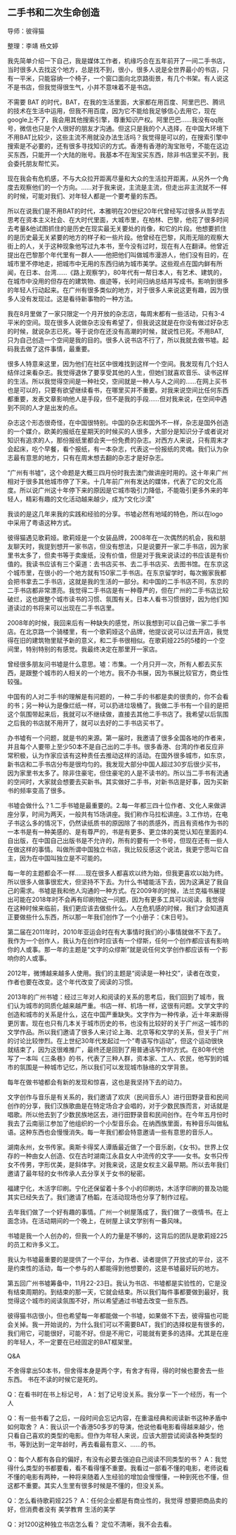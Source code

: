 ## 二手书和二次生命创造

导师：彼得猫

整理：李靖  杨文婷

我先简单介绍一下自己，我是媒体工作者，机缘巧合在五年前开了一间二手书店，当时很多人去找这个地方，总是找不到，很小，很多人说是全世界最小的书店，只有一平米，只能容纳一个椅子，一个窗口面向北京路街景，有几个书架。有人说这不是书店，但我觉得很生气，小并不意味着不是书店。

不需要 BAT 的时代，BAT，在我的生活里面，大家都在用百度、阿里巴巴、腾讯的技术在生活中运用，但我不用百度，因为它不能给我足够信心去用它，现在google上不了，我会用其他搜索引擎，尊重知识产权。阿里巴巴……我没有qq账号，微信也只是个人很好的朋友才沟通。但这只是我的个人选择，在中国大环境下不用BAT比较少，这些主流不用就没办法生活吗？我觉得是可以的，在搜索引擎中搜索是不必要的，还有很多寻找知识的方式。香港有香港的淘宝账号，不能在这边买东西，只能开一个大陆的账号。我基本不在淘宝买东西，除非书店里买不到，我会委托朋友帮忙买。

现在我会有危机感，不与大众拉开距离尽量和大众的生活拉开距离，从另外一个角度去观察他们的一个方向。……对于我来说，主流是主流，但走出非主流就不一样的时候，可能对我们、对年轻人都是一个要考量的东西。

所以在说我们是不用BAT的时代，本雅明在20世纪20年代曾经写过很多从哲学去思考在资本主义社会、在大时代里面，大城市里，在柏林、巴黎，他花了很多时间去考量&他试图抓住的是历史在现实最无关要处的肖像，和它的片段。他想要抓住的是历史最无关紧要的地方的样子和一些片段。他曾经在巴黎，风雨无阻的观察大街上的人，关于这种现象他写过九本书，至今没有过时，现在有人在翻译。他曾近提出在巴黎那个年代里有一群人——他把他们叫做城市漫游人，他们没有目的，在城市里不停地走，把城市中无用的东西归纳为城市美学。这些观点在国内鲜有所闻，在日本、台湾……《路上观察学》，80年代有一帮日本人，有艺术、建筑的，在城市中没用的但存在的建筑物、痕迹等，长时间归纳总结并写成书。影响到很多的年轻人行动起来。在广州有很多类似的地方，对于很多人来说这更有趣，因为很多人没有发现过。这是看待新事物的一种方法。

我在8月里做了一家只限定一个月开放的杂志店，每周末都有一些活动，只有3-4平米的空间。现在很多人说做杂志没有希望了，但我说这就是在你没有做过好杂志的时候，就说杂志已死。等于说你在还没有高潮的时候，就说性已死。不用BAT,只为自己创造一个空间是我的目的。很多人说书店不行了，所以我就去做书墟。起码我去做了这件事情，最重要。

很多人特意来这里，因为他们在社区中很难找到这样一个空间。我发现有几个妇人结伴过来看杂志。我觉得退休了要享受其他的人生，但她们就喜欢音乐、读书这样的生活。所以我觉得空间是一种社交，空间就是一种人与人之间的……在网上买书也是可以的，只要有欲望继续看书，在哪里买并不重要。对我来说空间比任何东西都重要，发表文章影响他人是手段，但不是我的手段……但对我来说，在空间中遇到不同的人才是出发的点。

杂志这个形态很奇怪，在中国很特别。中国的杂志和国外不一样，杂志是国外创造的一个媒介。欧美的报纸在星期天的时候买的人很多，大部分是知识分子或者说对知识有追求的人，那份报纸里都会夹一份免费的杂志。对西方人来说，只有周末才会起床，吃个早餐，看个报纸，有一本杂志，代表这一份报纸的灵魂。我们认为杂志最有意思的地方，只有在周末想去翻的杂志才是好杂志。

“广州有书墟”，这个命题是大概三四月份时我去澳门做讲座时用的。这十年来广州相对于很多其他城市停了下来。十几年前广州有发达的媒体，代表了它的文化高度。所以说广州这十年停下来的原因是它城市吸引力降低，不能吸引更多外来的年轻人，精彩有趣的文化活动越来越少，成为“文化沙漠” 

我谈的是这几年来我的实践和经验的分享。书墟必然有地域的特色，所以在logo中采用了粤语这种方式。

彼得猫遇见歌莉娅。歌莉娅是一个女装品牌，2008年在一次偶然的机会，我和朋友聊天时，我提到想开一家书店，但没有想法，只是说要开一家二手书店，因为家里书太多了，但卖书等于卖废纸，没有价值，但是对于我来说读过的书应该是有价值的。我读书应该有三个渠道：去书店买书、去二手书店买、去图书馆。在东京这个城市里，在很小的一个地方就有150家二手书店。在东京留学时，每次搬家我都会把书拿去二手书店，这就是我的生活的一部分。和中国的二手书店不同，东京的二手书店都非常漂亮。我觉得二手书店是有一种尊严的，但在广州的二手书店比较破烂，这也跟整个城市读书的习惯、氛围有关。日本人看书习惯很好，因为他们知道读过的书将来可以出现在二手书店里。

2008年的时候，我回来后有一种缺失的感觉，所以我想到可以自己做一家二手书店。在北京路一个骑楼里，有一个歌莉娅这个品牌，他提议说可以过去开店，我觉得在旧的建筑物里赋予新的意义，和二手书很相似。在歌莉娅225的5楼的一个空间里，特别特别的有感觉。我最终决定在那里开一家店。

曾经很多朋友问书墟是什么意思。墟：市集。一个月只开一次，所有人都去买东西，是跟整个城市的人相关的一个地方。我不办书展，因为书展比较官方，商业性较强。

中国有的人对二手书的理解是有问题的，一种二手的书都是卖的很贵的，你不会看的书；另一种认为是像烂纸一样，可以扔进垃圾桶了。我做二手书有一个目的是把这个氛围带起来后，我就可以不继续做，直接去其他二手书店了。我希望以后氛围之后我的书店就不用开了，就可以去好的二手书店买书了。

办书墟有一个问题，就是书的来源。第一届时，我邀请了很多全国各地的作者来，并且每个人要带上至少50本不是自己出的二手书。很多香港、台湾的作者反应非常积极，认为作家应该有这种责任去推动这样的活动。在国外很多城市，如东京，新书店和二手书店分布是很均匀的。我发现大部分中国人超过30岁后很少买书，因为家里书太多了。除非住豪宅，但住豪宅的人是不读书的。所以当二手书有流通的空间时，大家就会想要去买新书。其实做好二手书，对新书店是好事，因为买新书的频率变高了很多。

书墟会做什么？1.二手书墟是最重要的。2.每一年都三四十位作者、文化人来做讲座分享，时间为两天，一般共有15场讲座。我们称作马拉松讲座。3.工作坊，在电子书这么多的情况下，仍然读纸质书的原因除了书的质感外，而且有资格作为书的一本书是有一种美感的、是有尊严的，书是有更多、更立体的美觉认知在里面的4.自出版，在中国自己出版书是不允许的，所有的要有一个书号，但现在还有一些人在做这样的事情。叫做所谓中国独立书店，我比较反感这个说法，我更宁愿叫它自主，因为在中国叫独立是不可能的。

每一年的主题都会不一样……现在很多人都喜欢以终为始，但我更喜欢以始为终。所以很多人做事很宏大，但坚持不下去。为什么书墟能活下去，因为这满足了我自己的需求。书墟是我和他人沟通的一种方式。在2009年的时候，法兰克福书展提出可能在2018年时不会再有印刷物这一问题，因为有更多工具可以阅读，我觉得在这种时候来临前，我们更应该去做些什么。人在危机感的时候，我们才会知道真正要做些什么东西，所以那一年我们创作了一个小册子：《末日号》。

第二届在2011年时，2010年亚运会时在有大事情时我们的小事情就做不下去了。我作为一个创作人，我认为在创作时应该有一个缪斯，任何一个创作都应该有影响你的人或事。那一年的主题是“文字的众缪斯”就是说任何文学创作都应该有一个影响你的人或事。

2012年，微博越来越多人使用。我们的主题是“阅读是一种社交”，读者在改变，作者也要在改变。这个年代改变了阅读的习惯。

2013年的广州书墟：经过三年对人和阅读的关系的思考后，我们回到了城市，我们认为城市的同质化越来越严重。书店一样、机场一样，这很有问题。文学文字的创造和城市的关系是什么，这在中国严重缺失。文字作为一种传承，近十年来断得更厉害。现在也只有几本关于城市历史的书，也没有比较好的关于广州这一城市的文学作品。所以我们邀请了很多人来讨论上海、北京等和文学的关系，但关于广州的讨论比较惨烈。在上世纪30年代发起过一个”粤语写作运动”，但这个运动很快就结束了，因为这很难推广，最终还是回到了用普通话写作的方式。在80年代他写了一本叫《三条巷》的书，代表了三种人群，资本家、工人、农民，他写到的城市的氛围是一种城市记忆，所以我们可以发现城市脉络的文学背景。

每年在做书墟都会有新的发现和惊喜，这也是我坚持下去的动力。

文字创作与音乐是有关系的，我们邀请了欢庆（民间音乐人）进行田野录音和民间创作的分享，我们汉族歌曲是在特定场合才会唱的，对于少数民族而言，对话就是唱歌。所以他去到了少数民族地区去，进行田野录音和民间创作。在今年五月份时我去了云南丽江参加了他组织的一个小型音乐会。在纳西族里面，有种音乐叫做私语。这种东西也会慢慢消失。每一年我们都会特意邀请一些有意思的音乐人。

湖南永州，女书传家。奥斯卡得奖人谭盾最近做了一个音乐剧，《女书》。世界上仅存的一种由女人创造、仅在古时湖南江永县女人中流传的文字——女书。女书只传女不传男，字形优美，是斜体字。对我来说，这是女权主义最早期。所以去年我们邀请了最年轻的女书传承人去分享关于女书的秘密。

福建宁化，木活字印刷。宁化还保留着十多个小的印刷坊，木活字印刷的普及功能其实已经失去了。我们邀请了杨韜，在活动现场也分享了制作过程。

去年我们做了一个好有趣的事情。广州一个树屋落成了，我们做了一夜情书。在上面念诗。在活动期间的一个晚上，在树屋上读文学别有一番风味。

书墟是我一个人创办的，但我一个人的力量是不够的，这背后的团队是歌莉娅225的员工和许多义工。

我认为书墟最重要的是提供了一个平台，为作者、读者提供了开放式的平台，这不是约束性的活动，每一个参与的人都能得到他想要的，这是书墟最好玩的地方。

第五回广州书墟筹备中，11月22-23日。我认为书店、书墟都是实验性的，它是没有结束周期的。到结束的那一天，它就会结束。所以我们每件事都要做到最好，我觉得这个城市的阅读氛围不好，所以希望通过书墟去改变一些东西。

彼得猫书店很小，但也希望每一年都能做一个书墟，如果做不下去，彼得猫也可能会关掉。我一开始说的，为什么我们可以不需要BAT，我们的选择权是有很多的，我们用它，可能很好，可能不好。但是不用它，可能就有更多的选择。尤其是在座的年轻人，不一定要在已经固定的BAT框架里。

Q&A

不舍得拿出50本书，但舍得本身是两个字，有舍才有得，得的时候也要舍去一些东西。
书在不读的时候它是死的。

Q：在看书时在书上标记号，
A：划了记号没关系。我分享一下一个经历，有一个人

Q：有一些书看了之后，一段时间会忘记内容，在重温经典和阅读新书这种矛盾中如何取舍？
A：我认识一个香港50多岁的导演，他说他看电影看得越来越少，他只看自己喜欢的类型的电影。但作为年轻人来说，应该大胆尝试阅读各种类型的书，等到达到一定年龄时，再去看最有意义、……的书。

Q：每个人都有各自的偏好，有没有必要去强迫自己阅读不同类型的书？
A：我觉得什么类型的书都要看，看不看得懂不重要。我看过一部看不懂的电影，老师说看不懂的电影有两种，一种将来随着人生经验的增加会慢慢懂，一种到死也不懂，但这都不重要。其实人生里有很多时候是不懂的，但没关系。

Q：怎么看待歌莉娅225？
A：任何企业都是有商业性的，我觉得 想要把商品卖的好，但消费者没有 美学教育 生活的美学

Q：对1200这种独立书店怎么看？
定位不清晰，我不会去看。